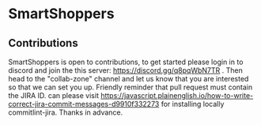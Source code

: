 # SmartShoppers

## Contributions
SmartShoppers is open to contributions, to get started please login in to discord and join the this server:
https://discord.gg/q8pqWbN7TR . Then head to the "collab-zone" channel and let us know that you are interested so that we can set you up.
Friendly reminder that pull request must contain the JIRA ID. can please visit https://javascript.plainenglish.io/how-to-write-correct-jira-commit-messages-d9910f332273 for installing locally commitlint-jira. Thanks in advance.